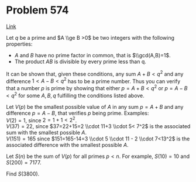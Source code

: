 # Problem 574

[Link](https://projecteuler.net/problem=574)

Let $q$ be a prime and $A \\ge B >0$ be two integers with the following properties: 

*   $A$ and $B$ have no prime factor in common, that is $\\gcd(A,B)=1$.
*   The product $AB$ is divisible by every prime less than q.

It can be shown that, given these conditions, any sum $A+B<q^2$ and any difference $1<A-B<q^2$ has to be a prime number. Thus you can verify that a number $p$ is prime by showing that either $p=A+B<q^2$ or $p=A-B<q^2$ for some $A,B,q$ fulfilling the conditions listed above.

Let $V(p)$ be the smallest possible value of $A$ in any sum $p=A+B$ and any difference $p=A-B$, that verifies $p$ being prime. Examples:  
$V(2)=1$, since $2=1+1< 2^2$.  
$V(37)=22$, since $37=22+15=2 \\cdot 11+3 \\cdot 5< 7^2$ is the associated sum with the smallest possible $A$.  
$V(151)=165$ since $151=165-14=3 \\cdot 5 \\cdot 11 - 2 \\cdot 7<13^2$ is the associated difference with the smallest possible $A$. 

Let $S(n)$ be the sum of $V(p)$ for all primes $p<n$. For example, $S(10)=10$ and $S(200)=7177$.

Find $S(3800)$.
